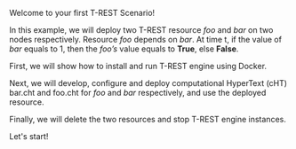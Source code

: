 <!--
 * @Descripttion: 
 * @Author: lzy
 * @Date: 2020-05-21 09:29:04
 * @LastEditors: lzy
 * @LastEditTime: 2020-05-21 11:47:43
--> 
Welcome to your first T-REST Scenario!

In this example, we will deploy two T-REST resource *foo* and *bar* on two nodes
respectively. Resource *foo* depends on *bar*. At time t, if the value of *bar*
equals to 1, then the *foo’s* value equals to **True**, else **False**.

First, we will show how to install and run T-REST engine using Docker.

Next, we will develop, configure and deploy computational HyperText (cHT) bar.cht and foo.cht for
*foo* and *bar* respectively, and use the deployed resource.

Finally, we will delete the two resources and stop T-REST engine instances.

Let's start!